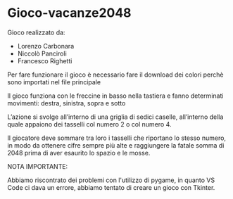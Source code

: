 # Gioco-vacanze2048
Gioco realizzato da:

- Lorenzo Carbonara
- Niccolò Panciroli
- Francesco Righetti

Per fare funzionare il gioco è necessario fare il download dei colori perchè sono importati nel file principale

Il gioco funziona con le freccine in basso nella tastiera e fanno determinati movimenti: destra, sinistra, sopra e sotto

L’azione si svolge all’interno di una griglia di sedici caselle, all’interno della quale appaiono dei tasselli col numero 2 o col numero 4. 

Il giocatore deve sommare tra loro i tasselli che riportano lo stesso numero, in modo da ottenere cifre sempre più alte e raggiungere la fatale somma di 2048 prima di aver esaurito lo spazio e le mosse.

NOTA IMPORTANTE:

Abbiamo riscontrato dei problemi con l'utilizzo di pygame, in quanto VS Code ci dava un errore, abbiamo tentato di creare un gioco con Tkinter.